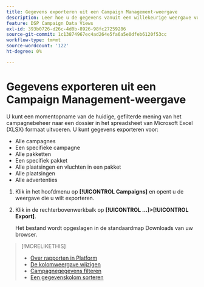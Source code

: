```yaml
---
title: Gegevens exporteren uit een Campaign Management-weergave
description: Leer hoe u de gegevens vanuit een willekeurige weergave voor campagnebeheer exporteert naar een spreadsheetbestand.
feature: DSP Campaign Data Views
exl-id: 393b0726-d26c-4d0b-8926-98fc27259286
source-git-commit: 1c13874967ec4ad264e5fa6a5e0dfeb6120f53cc
workflow-type: tm+mt
source-wordcount: '122'
ht-degree: 0%

---
```


# Gegevens exporteren uit een Campaign Management-weergave

U kunt een momentopname van de huidige, gefilterde mening van het campagnebeheer naar een dossier in het spreadsheet van Microsoft Excel (XLSX) formaat uitvoeren. U kunt gegevens exporteren voor:

* Alle campagnes
* Een specifieke campagne
* Alle pakketten
* Een specifiek pakket
* Alle plaatsingen en vluchten in een pakket
* Alle plaatsingen
* Alle advertenties

1. Klik in het hoofdmenu op **[!UICONTROL Campaigns]** en opent u de weergave die u wilt exporteren.

1. Klik in de rechterbovenwerkbalk op  **[!UICONTROL ...]>[!UICONTROL Export]**.

   Het bestand wordt opgeslagen in de standaardmap Downloads van uw browser.

>[!MORELIKETHIS]
>
>* [Over rapporten in Platform](campaign-reports-about.md)
>* [De kolomweergave wijzigen](column-view-change.md)
>* [Campagnegegevens filteren](campaign-data-filter.md)
>* [Een gegevenskolom sorteren](campaign-data-sort.md)

